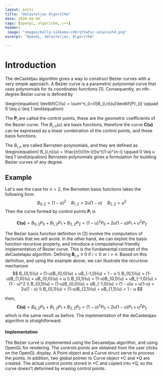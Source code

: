 ```yaml
---
layout: posts
title: "deCasteljau Algorithm"
date: 2020-04-04
tags: [opengl, algorithm, c++]
header:
 image: "images/kelly-sikkema-cXkrqY2wFyc-unsplash4.png"
excerpt: "OpenGL, deCasteljau, Algorithm"

---
```


 # Introduction
    

 The deCasteljau algorithm gives a way to construct Bezier curves with a very simple approach. A Bezier curve is a parametric polynomial curve that uses polynomials for its coordinates functions [1]. Consequently, an nth-degree Bezier curve is defined by
 

 \begin{equation} 
   \textbf{C}(u) = \sum^n_{i=0}B_{i,n}(u)\textbf{P}_{i} \qquad  0 \leq u \leq 1
 \end{equation}
 
 The $\textbf{P}_i$ are called the control points, these are the geometric coefficients of the Bezier curve. The $B_{i,n}(u)$ are basis functions, therefore the curve $\textbf{C(u)}$ can be expressed as a linear combination of the control points, and these basis functions.
 
 The $B_{i,n}$ are called Bernstein polynomials, and they are defined as
 \begin{equation}
   B_{i,n}(u) = \frac{n!}{i!(n-i)!}u^i(1-u)^{n-i} \qquad 0 \leq u \leq 1
 \end{equation}
 Bernstein polynomials gives a formulation for building Bezier curves of any degree.


 ## Example

 
 Let's see the case for $n = 2$, the Bernstein basis functions takes the following form
 $$B_{0,2} = (1-u)^2 \quad B_{1,2} = 2u(1-u) \quad B_{2,2}=u^2$$
 Then the curve formed by control points $\textbf{P}_i$ is
 
 $$
   \textbf{C(u)} = B_{0,2}P_0 + B_{1,2}P_1 + B_{2,2}P_2 
   = (1-u)^2P_0 + 2u(1-u)P_1 + u^2P_2
 $$

The Bezier basis function definition in (2) involve the computation of factorials that we will avoid. In the other hand, we can exploit the basis function recursive property, and introduce a computational friendly implementation of Bezier curve. This is the fundamental concept of the deCastelajau algorithm. Defining  $\textbf{B}_{i,n} \equiv 0$ if $i < 0$ or $i > n$. Based on this definition, and using the example above, we can illustrate the recursive mechanism
$$
    B_{0,1}(u) = (1-u)B_{0,0}(u) + uB_{-1,0}(u) = 1 - u \\
    B_{0,1}(u) = (1-u)B_{1,0}(u) + uB_{0,0}(u) = u \\
    B_{0,1}(u) = (1-u)B_{0,1}(u) + uB_{-1,0}(u) = (1 - u)^2 \\
    B_{0,1}(u) = (1-u)B_{0,0}(u) + uB_{-1,0}(u) = (1 - u)u + u(1-u) = 2u(1 - u) \\
    B_{0,1}(u) = (1-u)B_{2,1}(u) + uB_{1,1}(u) = 1 - u
$$

 then, 
$$
\textbf{C(u)} = B_{0,2}P_0 + B_{1,2}P_1 + B_{2,2}P_2
= (1-u)^2P_0 + 2u(1-u)P_1 + u^2P_2
$$
 which is the same result as before. The implementation of the deCastelajau algorithm is straightforward.


  #### Implementation
  

The Bezier curve is implemented using the Decasteljau algorithm, and using OpenGL for rendering. The controls points are obtained from the user clicks on the OpenGL display. 
A Point object and a Curve struct serve to process the points. In addition, two global pointer to Curve object *C and *Q are created. The actual control points stored in *C and copied into *Q, so the curve doesn't deformed by erasing control points. 
